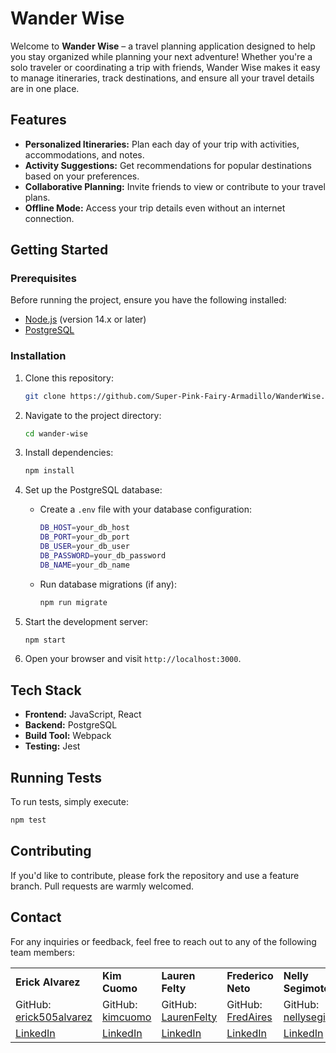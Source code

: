 # Wander Wise

Welcome to **Wander Wise** – a travel planning application designed to help you stay organized while planning your next adventure! Whether you're a solo traveler or coordinating a trip with friends, Wander Wise makes it easy to manage itineraries, track destinations, and ensure all your travel details are in one place.

## Features

- **Personalized Itineraries:** Plan each day of your trip with activities, accommodations, and notes.
- **Activity Suggestions:** Get recommendations for popular destinations based on your preferences.
- **Collaborative Planning:** Invite friends to view or contribute to your travel plans.
- **Offline Mode:** Access your trip details even without an internet connection.

## Getting Started

### Prerequisites

Before running the project, ensure you have the following installed:

- [Node.js](https://nodejs.org/) (version 14.x or later)
- [PostgreSQL](https://www.postgresql.org/)

### Installation

1. Clone this repository:
   ```bash
   git clone https://github.com/Super-Pink-Fairy-Armadillo/WanderWise.git)
   ```
2. Navigate to the project directory:
   ```bash
   cd wander-wise
   ```
3. Install dependencies:
   ```bash
   npm install
   ```
4. Set up the PostgreSQL database:
   - Create a `.env` file with your database configuration:
     ```bash
     DB_HOST=your_db_host
     DB_PORT=your_db_port
     DB_USER=your_db_user
     DB_PASSWORD=your_db_password
     DB_NAME=your_db_name
     ```
   - Run database migrations (if any):
     ```bash
     npm run migrate
     ```

5. Start the development server:
   ```bash
   npm start
   ```

6. Open your browser and visit `http://localhost:3000`.

## Tech Stack

- **Frontend:** JavaScript, React
- **Backend:** PostgreSQL
- **Build Tool:** Webpack
- **Testing:** Jest

## Running Tests

To run tests, simply execute:
```bash
npm test
```

## Contributing

If you'd like to contribute, please fork the repository and use a feature branch. Pull requests are warmly welcomed.

## Contact

For any inquiries or feedback, feel free to reach out to any of the following team members:

<table>
  <tr>
    <td><strong>Erick Alvarez</strong></td>
    <td><strong>Kim Cuomo</strong></td>
    <td><strong>Lauren Felty</strong></td>
    <td><strong>Frederico Neto</strong></td>
    <td><strong>Nelly Segimoto</strong></td>
  </tr>
  <tr>
    <td>GitHub: <a href="https://github.com/erick505alvarez">erick505alvarez</a></td>
    <td>GitHub: <a href="https://github.com/kimcuomo">kimcuomo</a></td>
    <td>GitHub: <a href="https://github.com/LaurenFelty">LaurenFelty</a></td>
    <td>GitHub: <a href="https://github.com/FredAires">FredAires</a></td>
    <td>GitHub: <a href="https://github.com/nellysegi">nellysegi</a></td>
  </tr>
  <tr>
    <td><a href="https://www.linkedin.com/in/erick505alvarez/">LinkedIn</a></td>
    <td><a href="https://www.linkedin.com/in/kimcuomo/">LinkedIn</a></td>
    <td> <a href="https://www.linkedin.com/in/lauren-felty">LinkedIn</a></td>
    <td><a href="https://www.linkedin.com/in/frederico-asneto/">LinkedIn</a></td>
    <td><a href="https://www.linkedin.com/in/nellysegimoto/">LinkedIn</a></td>
  </tr>
</table>
